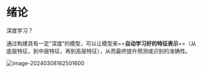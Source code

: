 # 绪论

深度学习？

通过构建具有一定“深度”的模型，可以让模型来==**自动学习好的特征表示**==（从底层特征，到中层特征，再到高层特征），从而最终提升预测或识别的准确性。

![image-20240308162501600](C:\Users\10263\Desktop\wulei233\深度学习\Note\第一章：概述.assets\image-20240308162501600.png)

